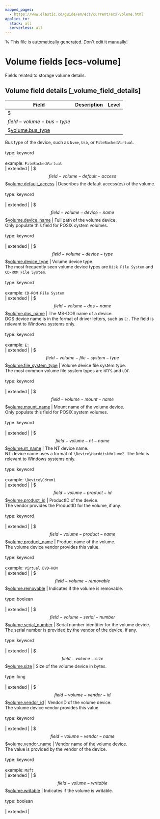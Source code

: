 ```yaml
---
mapped_pages:
  - https://www.elastic.co/guide/en/ecs/current/ecs-volume.html
applies_to:
  stack: all
  serverless: all
---
```

% This file is automatically generated. Don't edit it manually!

# Volume fields [ecs-volume]

Fields related to storage volume details.

## Volume field details [_volume_field_details]

| Field | Description | Level |
| --- | --- | --- |
| $$$field-volume-bus-type$$$[volume.bus_type](#field-volume-bus-type) |
Bus type of the device, such as `Nvme`, `Usb`, or `FileBackedVirtual`.<br><br>type: keyword<br><br>
example: `FileBackedVirtual`<br> | extended |
| $$$field-volume-default-access$$$[volume.default_access](#field-volume-default-access) |
Describes the default access(es) of the volume.<br><br>type: keyword<br><br>
 | extended |
| $$$field-volume-device-name$$$[volume.device_name](#field-volume-device-name) |
Full path of the volume device.<br>Only populate this field for POSIX system volumes.<br><br>type: keyword<br><br>
 | extended |
| $$$field-volume-device-type$$$[volume.device_type](#field-volume-device-type) |
Volume device type.<br>The most frequently seen volume device types are `Disk File System` and `CD-ROM File System`.<br><br>type: keyword<br><br>
example: `CD-ROM File System`<br> | extended |
| $$$field-volume-dos-name$$$[volume.dos_name](#field-volume-dos-name) |
The MS-DOS name of a device.<br>DOS device name is in the format of driver letters, such as `C:`. The field is relevant to Windows systems only.<br><br>type: keyword<br><br>
example: `E:`<br> | extended |
| $$$field-volume-file-system-type$$$[volume.file_system_type](#field-volume-file-system-type) |
Volume device file system type.<br>The most common volume file system types are `NTFS` and `UDF`.<br><br>type: keyword<br><br>
 | extended |
| $$$field-volume-mount-name$$$[volume.mount_name](#field-volume-mount-name) |
Mount name of the volume device.<br>Only populate this field for POSIX system volumes.<br><br>type: keyword<br><br>
 | extended |
| $$$field-volume-nt-name$$$[volume.nt_name](#field-volume-nt-name) |
The NT device name.<br>NT device name uses a format of `\Device\HarddiskVolume2`. The field is relevant to Windows systems only.<br><br>type: keyword<br><br>
example: `\Device\Cdrom1`<br> | extended |
| $$$field-volume-product-id$$$[volume.product_id](#field-volume-product-id) |
ProductID of the device.<br>The vendor provides the ProductID for the volume, if any.<br><br>type: keyword<br><br>
 | extended |
| $$$field-volume-product-name$$$[volume.product_name](#field-volume-product-name) |
Product name of the volume.<br>The volume device vendor provides this value.<br><br>type: keyword<br><br>
example: `Virtual DVD-ROM`<br> | extended |
| $$$field-volume-removable$$$[volume.removable](#field-volume-removable) |
Indicates if the volume is removable.<br><br>type: boolean<br><br>
 | extended |
| $$$field-volume-serial-number$$$[volume.serial_number](#field-volume-serial-number) |
Serial number identifier for the volume device.<br>The serial number is provided by the vendor of the device, if any.<br><br>type: keyword<br><br>
 | extended |
| $$$field-volume-size$$$[volume.size](#field-volume-size) |
Size of the volume device in bytes.<br><br>type: long<br><br>
 | extended |
| $$$field-volume-vendor-id$$$[volume.vendor_id](#field-volume-vendor-id) |
VendorID of the volume device.<br>The volume device vendor provides this value.<br><br>type: keyword<br><br>
 | extended |
| $$$field-volume-vendor-name$$$[volume.vendor_name](#field-volume-vendor-name) |
Vendor name of the volume device.<br>The value is provided by the vendor of the device.<br><br>type: keyword<br><br>
example: `Msft`<br> | extended |
| $$$field-volume-writable$$$[volume.writable](#field-volume-writable) |
Indicates if the volume is writable.<br><br>type: boolean<br><br>
 | extended |


